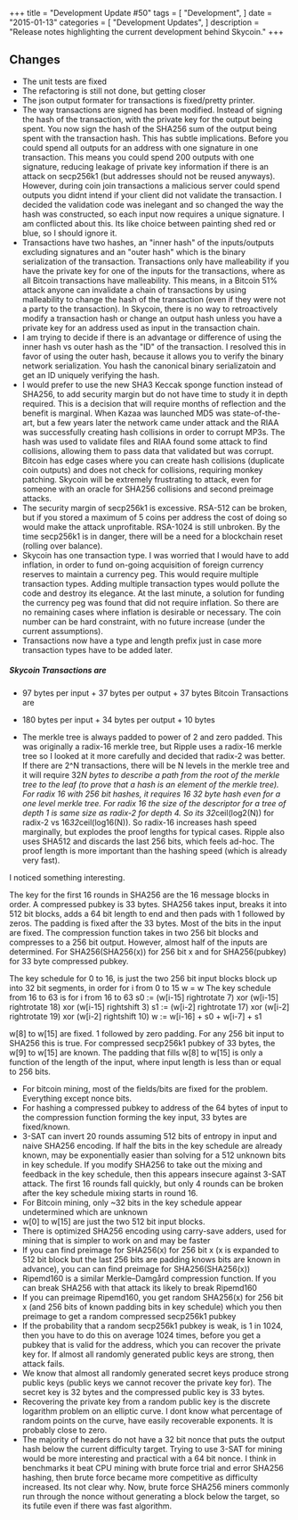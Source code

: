 +++
title = "Development Update #50"
tags = [
    "Development",
]
date = "2015-01-13"
categories = [
    "Development Updates",
]
description = "Release notes highlighting the current development behind Skycoin."
+++

## Changes
- The unit tests are fixed
- The refactoring is still not done, but getting closer
- The json output formater for transactions is fixed/pretty printer.
- The way transactions are signed has been modified. Instead of signing the hash of the transaction, with the private key for the output being spent. You now sign the hash of the SHA256 sum of the output being spent with the transaction hash. This has subtle implications. Before you could spend all outputs for an address with one signature in one transaction. This means you could spend 200 outputs with one signature, reducing leakage of private key information if there is an attack on secp256k1 (but addresses should not be reused anyways). However, during coin join transactions a malicious server could spend outputs you didnt intend if your client did not validate the transaction. I decided the validation code was inelegant and so changed the way the hash was constructed, so each input now requires a unique signature. I am conflicted about this. Its like choice between painting shed red or blue, so I should ignore it.
- Transactions have two hashes, an "inner hash" of the inputs/outputs excluding signatures and an "outer hash" which is the binary serialization of the transaction. Transactions only have malleability if you have the private key for one of the inputs for the transactions, where as all Bitcoin transactions have malleability. This means, in a Bitcoin 51% attack anyone can invalidate a chain of transactions by using malleability to change the hash of the transaction (even if they were not a party to the transaction). In Skycoin, there is no way to retroactively modify a transaction hash or change an output hash unless you have a private key for an address used as input in the transaction chain.
- I am trying to decide if there is an advantage or difference of using the inner hash vs outer hash as the "ID" of the transaction. I resolved this in favor of using the outer hash, because it allows you to verify the binary network serialization. You hash the canonical binary serializatoin and get an ID uniquely verifying the hash.
- I would prefer to use the new SHA3 Keccak sponge function instead of SHA256, to add security margin but do not have time to study it in depth required. This is a decision that will require months of reflection and the benefit is marginal. When Kazaa was launched MD5 was state-of-the-art, but a few years later the network came under attack and the RIAA was successfully creating hash collisions in order to corrupt MP3s. The hash was used to validate files and RIAA found some attack to find collisions, allowing them to pass data that validated but was corrupt. Bitcoin has edge cases where you can create hash collisions (duplicate coin outputs) and does not check for collisions, requiring monkey patching. Skycoin will be extremely frustrating to attack, even for someone with an oracle for SHA256 collisions and second preimage attacks.
- The security margin of secp256k1 is excessive. RSA-512 can be broken, but if you stored a maximum of 5 coins per address the cost of doing so would make the attack unprofitable. RSA-1024 is still unbroken. By the time secp256k1 is in danger, there will be a need for a blockchain reset (rolling over balance).
- Skycoin has one transaction type. I was worried that I would have to add inflation, in order to fund on-going acquisition of foreign currency reserves to maintain a currency peg. This would require multiple transaction types. Adding multiple transaction types would pollute the code and destroy its elegance. At the last minute, a solution for funding the currency peg was found that did not require inflation. So there are no remaining cases where inflation is desirable or necessary. The coin number can be hard constraint, with no future increase (under the current assumptions).
- Transactions now have a type and length prefix just in case more transaction types have to be added later.

##### Skycoin Transactions are
- 97 bytes per input +  37 bytes per output + 37 bytes
Bitcoin Transactions are
- 180 bytes per input + 34 bytes per output + 10 bytes

- The merkle tree is always padded to power of 2 and zero padded.  This was originally a radix-16 merkle tree, but Ripple uses a radix-16 merkle tree so I looked at it more carefully and decided that radix-2 was better. If there are 2^N transactions, there will be N levels in the merkle tree and it will require 32*N bytes to describe a path from the root of the merkle tree to the leaf (to prove that a hash is an element of the merkle tree). For radix 16 with 256 bit hashes, it requires 16 32 byte hash even for a one level merkle tree. For radix 16 the size of the descriptor for a tree of depth 1 is same size as radix-2 for depth 4.  So its 32*ceil(log2(N)) for radix-2 vs 16*32*ceil(log16(N)). So radix-16 increases hash speed marginally, but explodes the proof lengths for typical cases. Ripple also uses SHA512 and discards the last 256 bits, which feels ad-hoc. The proof length is more important than the hashing speed (which is already very fast).

I noticed something interesting.

The key for the first 16 rounds in SHA256 are the 16 message blocks in order. A compressed pubkey is 33 bytes. SHA256 takes input, breaks it into 512 bit blocks, adds a 64 bit length to end and then pads with 1 followed by zeros. The padding is fixed after the 33 bytes. Most of the bits in the input are fixed. The compression function takes in two 256 bit blocks and compresses to a 256 bit output. However, almost half of the inputs are determined. For SHA256(SHA256(x)) for 256 bit x and for SHA256(pubkey) for 33 byte compressed pubkey.

The key schedule for 0 to 16, is just the two 256 bit input blocks block up into 32 bit segments, in order
    for i from 0 to 15
        w = w
The key schedule from 16 to 63 is
    for i from 16 to 63
        s0 := (w[i-15] rightrotate 7) xor (w[i-15] rightrotate 18) xor (w[i-15] rightshift 3)
        s1 := (w[i-2] rightrotate 17) xor (w[i-2] rightrotate 19) xor (w[i-2] rightshift 10)
        w := w[i-16] + s0 + w[i-7] + s1

w[8] to w[15] are fixed. 1 followed by zero padding.  For any 256 bit input to SHA256 this is true. For compressed secp256k1 pubkey of 33 bytes, the w[9] to w[15] are known. The padding that fills w[8] to w[15] is only a function of the length of the input, where input length is less than or equal to 256 bits.
- For bitcoin mining, most of the fields/bits are fixed for the problem. Everything except nonce bits.
- For hashing a compressed pubkey to address of the 64 bytes of input to the compression function forming the key input, 33 bytes are fixed/known.
- 3-SAT can invert 20 rounds assuming 512 bits of entropy in input and naive SHA256 encoding. If half the bits in the key schedule are already known, may be exponentially easier than solving for a 512 unknown bits in key schedule. If you modify SHA256 to take out the mixing and feedback in the key schedule, then this appears insecure against 3-SAT attack. The first 16 rounds fall quickly, but only 4 rounds can be broken after the key schedule mixing starts in round 16.
- For Bitcoin mining, only ~32 bits in the key schedule appear undetermined which are unknown
- w[0] to w[15] are just the two 512 bit input blocks.
- There is optimized SHA256 encoding using carry-save adders, used for mining that is simpler to work on and may be faster
- If you can find preimage for SHA256(x) for 256 bit x (x is expanded to 512 bit block but the last 256 bits are padding knows bits are known in advance), you can can find preimage for SHA256(SHA256(x))
- Ripemd160 is a similar Merkle–Damgård compression function. If you can break SHA256 with that attack its likely to break Ripemd160
- If you can preimage Ripemd160, you get random SHA256(x) for 256 bit x (and 256 bits of known padding bits in key schedule) which you then preimage to get a random compressed secp256k1 pubkey
- If the probability that a random secp256k1 pubkey is weak, is 1 in 1024, then you have to do this on average 1024 times, before you get a pubkey that is valid for the address, which you can recover the private key for. If almost all randomly generated public keys are strong, then attack fails.
- We know that almost all randomly generated secret keys produce strong public keys (public keys we cannot recover the private key for). The secret key is 32 bytes and the compressed public key is 33 bytes.
- Recovering the private key from a random public key is the discrete logarithm problem on an elliptic curve. I dont know what percentage of random points on the curve, have easily recoverable exponents. It is probably close to zero.
- The majority of headers do not have a 32 bit nonce that puts the output hash below the current difficulty target. Trying to use 3-SAT for mining would be more interesting and practical with a 64 bit nonce. I think in benchmarks it beat CPU mining with brute force trial and error SHA256 hashing, then brute force became more competitive as difficulty increased. Its not clear why. Now, brute force SHA256 miners commonly run through the nonce without generating a block below the target, so its futile even if there was fast algorithm.
